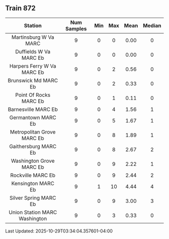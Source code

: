 ## Train 872

| Station | Num Samples | Min | Max | Mean | Median |
| :-----: | :---------: | :-: | :-: | :--: | :----: |
| Martinsburg W Va MARC | 9 | 0 | 0 | 0.00 | 0 |
| Duffields W Va MARC Eb | 9 | 0 | 0 | 0.00 | 0 |
| Harpers Ferry W Va MARC Eb | 9 | 0 | 2 | 0.56 | 0 |
| Brunswick Md MARC Eb | 9 | 0 | 2 | 0.33 | 0 |
| Point Of Rocks MARC Eb | 9 | 0 | 1 | 0.11 | 0 |
| Barnesville MARC Eb | 9 | 0 | 4 | 1.56 | 1 |
| Germantown MARC Eb | 9 | 0 | 5 | 1.67 | 1 |
| Metropolitan Grove MARC Eb | 9 | 0 | 8 | 1.89 | 1 |
| Gaithersburg MARC Eb | 9 | 0 | 8 | 2.67 | 2 |
| Washington Grove MARC Eb | 9 | 0 | 9 | 2.22 | 1 |
| Rockville MARC Eb | 9 | 0 | 9 | 2.44 | 2 |
| Kensington MARC Eb | 9 | 1 | 10 | 4.44 | 4 |
| Silver Spring MARC Eb | 9 | 0 | 9 | 3.00 | 3 |
| Union Station MARC Washington | 9 | 0 | 3 | 0.33 | 0 |


Last Updated: 2025-10-29T03:34:04.357601-04:00